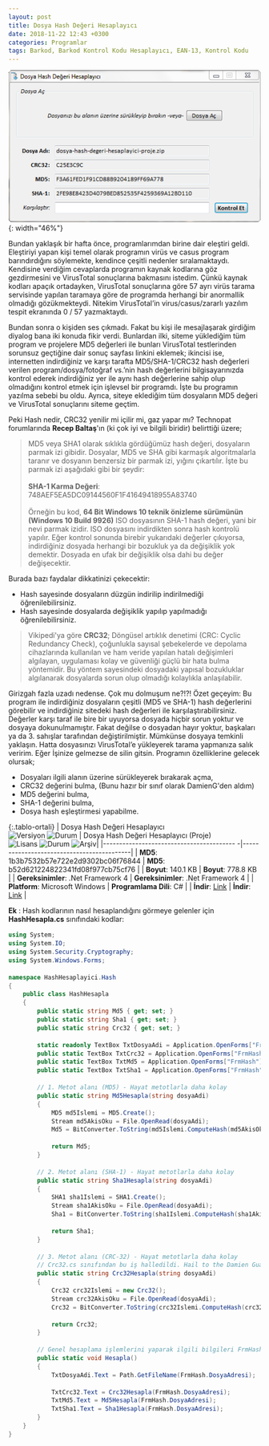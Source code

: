 ```yaml
---
layout: post
title: Dosya Hash Değeri Hesaplayıcı
date: 2018-11-22 12:43 +0300
categories: Programlar
tags: Barkod, Barkod Kontrol Kodu Hesaplayıcı, EAN-13, Kontrol Kodu
---
```

![iban-kontrol](/images/programlar/dosya-hash-hesaplayici.png){: width="46%"}

Bundan yaklaşık bir hafta önce, programlarımdan birine dair eleştiri geldi. Eleştiriyi yapan kişi temel olarak programın virüs ve casus program barındırdığını söylemekte, kendince çeşitli nedenler sıralamaktaydı. Kendisine verdiğim cevaplarda programın kaynak kodlarına göz gezdirmesini ve VirusTotal sonuçlarına bakmasını istedim. Çünkü kaynak kodları apaçık ortadayken, VirusTotal sonuçlarına göre 57 ayrı virüs tarama servisinde yapılan taramaya göre de programda herhangi bir anormallik olmadığı gözükmekteydi. Nitekim VirusTotal’in virus/casus/zararlı yazılım tespit ekranında 0 / 57 yazmaktaydı.

Bundan sonra o kişiden ses çıkmadı. Fakat bu kişi ile mesajlaşarak girdiğim diyalog bana iki konuda fikir verdi. Bunlardan ilki, siteme yüklediğim tüm program ve projelere MD5 değerleri ile bunları VirusTotal testlerinden sorunsuz geçtiğine dair sonuç sayfası linkini eklemek; ikincisi ise, internetten indirdiğiniz ve karşı tarafta MD5/SHA-1/CRC32 hash değerleri verilen program/dosya/fotoğraf vs.’nin hash değerlerini bilgisayarınızda kontrol ederek indirdiğiniz yer ile aynı hash değerlerine sahip olup olmadığını kontrol etmek için işlevsel bir programdı. İşte bu programın yazılma sebebi bu oldu. Ayrıca, siteye eklediğim tüm dosyaların MD5 değeri ve VirusTotal sonuçlarını siteme geçtim.

Peki Hash nedir, CRC32 yenilir mi içilir mi, gaz yapar mı? Technopat forumlarında **Recep Baltaş**'ın (ki çok iyi ve bilgili biridir) belirttiği üzere;

> MD5 veya SHA1 olarak sıklıkla gördüğümüz hash değeri, dosyaların parmak izi gibidir. Dosyalar, MD5 ve SHA gibi karmaşık algoritmalarla taranır ve dosyanın benzersiz bir parmak izi, yığını çıkartılır. İşte bu parmak izi aşağıdaki gibi bir şeydir: <br><br> **SHA-1 Karma Değeri**: 748AEF5EA5DC09144560F1F41649418955A83740 <br><br> Örneğin bu kod, **64 Bit Windows 10 teknik önizleme sürümünün (Windows 10 Build 9926)** ISO dosyasının SHA-1 hash değeri, yani bir nevi parmak izidir. ISO dosyasını indirdikten sonra hash kontrolü yapılır. Eğer kontrol sonunda birebir yukarıdaki değerler çıkıyorsa, indirdiğiniz dosyada herhangi bir bozukluk ya da değişiklik yok demektir. Dosyada en ufak bir değişiklik olsa dahi bu değer değişecektir.

Burada bazı faydalar dikkatinizi çekecektir:
- Hash sayesinde dosyaların düzgün indirilip indirilmediği öğrenilebilirsiniz.
- Hash sayesinde dosyalarda değişiklik yapılıp yapılmadığı öğrenilebilirsiniz.

> Vikipedi'ya göre **CRC32**; Döngüsel artıklık denetimi (CRC: Cyclic Redundancy Check), çoğunlukla sayısal şebekelerde ve depolama cihazlarında kullanılan ve ham veride yapılan hatalı değişimleri algılayan, uygulaması kolay ve güvenliği güçlü bir hata bulma yöntemidir. Bu yöntem sayesindeki dosyadaki yapısal bozukluklar algılanarak dosyalarda sorun olup olmadığı kolaylıkla anlaşılabilir.

Girizgah fazla uzadı nedense. Çok mu dolmuşum ne?!?! Özet geçeyim: Bu program ile indirdiğiniz dosyaların çeşitli (MD5 ve SHA-1) hash değerlerini görebilir ve indirdiğiniz sitedeki hash değerleri ile karşılaştırabilirsiniz. Değerler karşı taraf ile bire bir uyuyorsa dosyada hiçbir sorun yoktur ve dosyaya dokunulmamıştır. Fakat değilse o dosyadan hayır yoktur, başkaları ya da 3. sahışlar tarafından değiştirilmiştir. Mümkünse dosyaya temkinli yaklaşın. Hatta dosyasınızı VirusTotal’e yükleyerek tarama yapmanıza salık veririm. Eğer İşinize gelmezse de silin gitsin. Programın özelliklerine gelecek olursak;

* Dosyaları ilgili alanın üzerine sürükleyerek bırakarak açma,
* CRC32 değerini bulma, (Bunu hazır bir sınıf olarak DamienG'den aldım)
* MD5 değerini bulma,
* SHA-1 değerini bulma,
* Dosya hash eşleştirmesi yapabilme.

{:.tablo-ortali}
| Dosya Hash Değeri Hesaplayıcı <br>![Versiyon](https://img.shields.io/badge/Versiyon-1.01-blueviolet.svg?style=flat) ![Durum](https://img.shields.io/badge/Durum-Çalışıyor-success.svg?style=flat) | Dosya Hash Değeri Hesaplayıcı (Proje)<br>![Lisans](https://img.shields.io/badge/Lisans-MIT-blue.svg?style=flat) ![Durum](https://img.shields.io/badge/Proje-Sonlandırıldı-lightgray.svg?style=flat) ![Arşiv](https://img.shields.io/badge/Arşiv-orange.svg?style=flat)|
|----------------------------------------- -|-------------------------------------------|
| **MD5**: 1b3b7532b57e722e2d9302bc06f76844 | **MD5**: b52d621224822341fd08f977cb75cf76 | 
| **Boyut**: 140.1 KB                       | **Boyut**: 778.8 KB                         |
| **Gereksinimler**: .Net Framework 4     | **Gereksinimler**: .Net Framework 4     |
| **Platform**: Microsoft Windows           | **Programlama Dili**: C#                  |
| **İndir**: [Link](http://www.umutd.com/programlar1/dosya-hash-hesaplayici.zip)         | **İndir**: [Link](http://www.umutd.com/programlar1/dosya-hash-hesaplayici-proje.zip)                      |

**Ek** : Hash kodlarının nasıl hesaplandığını görmeye gelenler için **HashHesapla.cs** sınıfındaki kodlar:

```csharp
using System;
using System.IO;
using System.Security.Cryptography;
using System.Windows.Forms;
 
namespace HashHesaplayici.Hash
{
    public class HashHesapla
    {
        public static string Md5 { get; set; }
        public static string Sha1 { get; set; }
        public static string Crc32 { get; set; }
 
        static readonly TextBox TxtDosyaAdi = Application.OpenForms["FrmHash"]?.Controls["txtDosyaAdi"] as TextBox;
        public static TextBox TxtCrc32 = Application.OpenForms["FrmHash"]?.Controls["txtCrc32"] as TextBox;
        public static TextBox TxtMd5 = Application.OpenForms["FrmHash"]?.Controls["txtMd5"] as TextBox;
        public static TextBox TxtSha1 = Application.OpenForms["FrmHash"]?.Controls["txtSha1"] as TextBox;
 
        // 1. Metot alanı (MD5) - Hayat metotlarla daha kolay
        public static string Md5Hesapla(string dosyaAdi)
        {
            MD5 md5Islemi = MD5.Create();
            Stream md5AkisOku = File.OpenRead(dosyaAdi);
            Md5 = BitConverter.ToString(md5Islemi.ComputeHash(md5AkisOku)).Replace("-", "");
 
            return Md5;
        }
 
        // 2. Metot alanı (SHA-1) - Hayat metotlarla daha kolay
        public static string Sha1Hesapla(string dosyaAdi)
        {
            SHA1 sha1Islemi = SHA1.Create();
            Stream sha1AkisOku = File.OpenRead(dosyaAdi);
            Sha1 = BitConverter.ToString(sha1Islemi.ComputeHash(sha1AkisOku)).Replace("-", "");
 
            return Sha1;
        }
 
        // 3. Metot alanı (CRC-32) - Hayat metotlarla daha kolay
        // Crc32.cs sınıfından bu iş halledildi. Hail to the Damien Guard!..
        public static string Crc32Hesapla(string dosyaAdi)
        {
            Crc32 crc32Islemi = new Crc32();
            Stream crc32AkisOku = File.OpenRead(dosyaAdi);
            Crc32 = BitConverter.ToString(crc32Islemi.ComputeHash(crc32AkisOku)).Replace("-", "");
 
            return Crc32;
        }
 
        // Genel hesaplama işlemlerini yaparak ilgili bilgileri FrmHash'a döndr
        public static void Hesapla()
        {
            TxtDosyaAdi.Text = Path.GetFileName(FrmHash.DosyaAdresi);
 
            TxtCrc32.Text = Crc32Hesapla(FrmHash.DosyaAdresi);
            TxtMd5.Text = Md5Hesapla(FrmHash.DosyaAdresi);
            TxtSha1.Text = Sha1Hesapla(FrmHash.DosyaAdresi);
        }
    }
}
```